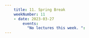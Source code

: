 ```yaml
---
    title: 11. Spring Break
    weekNumber: 11
    - date: 2023-03-27
        events:
          "No lectures this week. ":      
---
```

